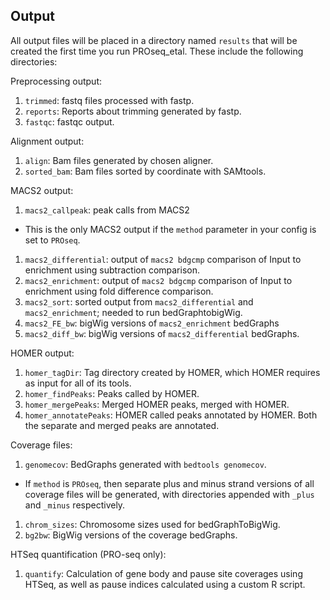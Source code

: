 ## Output
All output files will be placed in a directory named `results` that will be created the first time you run PROseq_etal. These include the following directories:

Preprocessing output:

1. `trimmed`: fastq files processed with fastp.
1. `reports`: Reports about trimming generated by fastp.
1. `fastqc`: fastqc output.

Alignment output:

1. `align`: Bam files generated by chosen aligner.
1. `sorted_bam`: Bam files sorted by coordinate with SAMtools.

MACS2 output:

1. `macs2_callpeak`: peak calls from MACS2
  * This is the only MACS2 output if the `method` parameter in your config is set to `PROseq`.
1. `macs2_differential`: output of `macs2 bdgcmp` comparison of Input to enrichment using subtraction comparison.
1. `macs2_enrichment`: output of `macs2 bdgcmp` comparison of Input to enrichment using fold difference comparison.
1. `macs2_sort`: sorted output from `macs2_differential` and `macs2_enrichment`; needed to run bedGraphtobigWig.
1. `macs2_FE_bw`: bigWig versions of `macs2_enrichment` bedGraphs
1. `macs2_diff_bw`: bigWig versions of `macs2_differential` bedGraphs.

HOMER output:

1. `homer_tagDir`: Tag directory created by HOMER, which HOMER requires as input for all of its tools.
1. `homer_findPeaks`: Peaks called by HOMER.
1. `homer_mergePeaks`: Merged HOMER peaks, merged with HOMER.
1. `homer_annotatePeaks`:  HOMER called peaks annotated by HOMER. Both the separate and merged peaks are annotated.

Coverage files:

1. `genomecov`: BedGraphs generated with `bedtools genomecov`.
  * If `method` is `PROseq`, then separate plus and minus strand versions of all coverage files will be generated, with directories appended with `_plus` and `_minus` respectively.
1. `chrom_sizes`: Chromosome sizes used for bedGraphToBigWig.
1. `bg2bw`: BigWig versions of the coverage bedGraphs.

HTSeq quantification (PRO-seq only):

1. `quantify`: Calculation of gene body and pause site coverages using HTSeq, as well as pause indices calculated using a custom R script.

